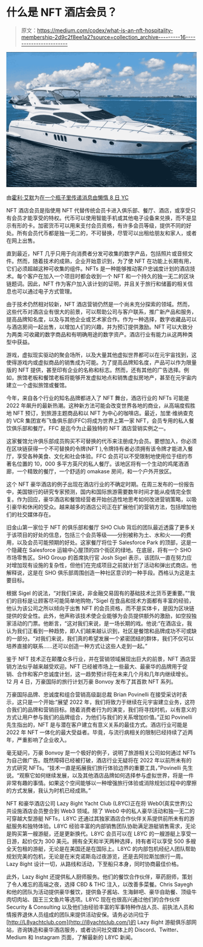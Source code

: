 # 什么是 NFT 酒店会员？

> 原文：<https://medium.com/codex/what-is-an-nft-hospitality-membership-2d9c2f8ee1a2?source=collection_archive---------16----------------------->

![](img/a69c49b70135cac9478dca6c29c548b9.png)

由[霍利·艾默](https://medium.com/u/e25f399c6d84?source=post_page-----2d9c2f8ee1a2--------------------------------)为[在一个瓶子里传递消息由懒惰 8 日 YC](https://medium.com/u/6dcb932fb22b?source=post_page-----2d9c2f8ee1a2--------------------------------)

NFT 酒店会员是指使用 NFT 代替传统会员卡进入俱乐部、餐厅、酒店，或享受只有会员才能享受的特权。代币可以使用智能手机或其他电子设备来兑换，而不是显示有形的卡。加密货币可以用来支付会员资格，有许多会员等级，提供不同的好处。所有会员代币都是独一无二的，不可替换，尽管可以出租给朋友和家人，或者在网上出售。

直到最近，NFT 几乎只用于向消费者分发可收集的数字产品，包括照片或音频文件。然而，随着技术的成熟，企业开始意识到，为了使 NFT 在功能上长期有用，它们必须超越这种可收集的组件。NFTs 是一种能够推动客户忠诚度计划的酒店技术。每个客户在加入一个项目时都会收到一个 NFT 和一个持久的独一无二的区块链题词。因此，NFT 作为客户加入该计划的证明，并且关于旅行和储蓄的相关信息也可以通过电子方式管理。

由于技术仍然相对较新，NFT 酒店营销仍然是一个尚未充分探索的领域。然而，这些代币对酒店业有很大的前景，可以帮助公司与客户联系，推广新产品和服务，提高品牌知名度，以及与其他企业或艺术家合作。作为一种选择，数字收藏品可以与酒店房间一起出售，以增加人们的兴趣，并为预订提供激励。NFT 可以大致分为两类:可收藏的数字商品和有明确用途的数字资产。酒店行业有能力从这两种类型中获益。

游戏，虚拟现实驱动的聚会场所，以及大量其他虚拟世界都可以在元宇宙找到，这使得游戏内或虚拟商品的销售成为可能。为了提高品牌知名度，产品可以作为限量版的 NFT 提供，甚至印有企业的名称和标志。然而，还有其他的广告选择。例如，旅馆老板和餐馆老板将能够开发虚拟地点和销售虚拟房地产，甚至在元宇宙内建立一个虚拟旅馆或餐馆。

今年，来自各个行业的知名品牌都进入了 NFT 舞台，酒店行业的 NFTs 可能是 2022 年飙升的最新热潮。这种新方法可能会改变世界各地的商业，从高端度假胜地 NFT 预订，到旅游主题商品和以 NFT 为中心的咖啡店。最近，加里·维纳查克的 VCR 集团宣布飞鱼俱乐部(FFC)将成为世界上第一家 NFT，会员专用的私人餐饮俱乐部和餐厅。FFC 是迄今为止最独特的 NFT 酒店营销实例之一。

这家餐馆允许俱乐部成员购买不可替换的代币来注册成为会员。要想加入，你必须在区块链获得一个不可替换的令牌(NFT ),令牌持有者必须拥有该令牌才能进入餐厅，享受各种美食、文化和社会体验。FFC 会员可以不受限制地使用位于纽约市著名位置的 10，000 多平方英尺的私人餐厅。该地区将有一个生动的鸡尾酒酒廊，一个精致的餐厅，一个舒适的 omakase 房间，和一个户外开放区。

这个 NFT 豪华酒店的例子出现在酒店行业的不确定时期。在周三发布的一份报告中，美国银行的研究专家预测，国内和国际旅游需要数年时间才能从疫情完全恢复。作为回应，豪华酒店和餐馆经营者开始创造性地思考如何改进营销策略，以吸引豪华和休闲的受众。越来越多的酒店公司正在扩展他们的营销方法，包括增加他们的社交媒体存在。

旧金山第一家位于 NFT 的俱乐部和餐厅 SHO Club 背后的团队最近透露了更多关于该项目的好处的信息，包括三个会员等级——分别被称为土、水和火——的费用，以及会员可能预期的好处。这家餐厅将位于 Salesforce Park 的顶部，这是一个隐藏在 Salesforce 运输中心屋顶的四个街区的绿地。在底层，将有一个 SHO 市场零售区。SHO Group 的首席执行官 Josh Sigel 表示，该团队一直在努力应对增加现有设施的复杂性，但他们在完成项目之前就计划了活动和弹出式商店。他解释说，这是在 SHO 俱乐部周围创造一种社区意识的一种手段。西格认为这是主要目标。

根据 Sigel 的说法，“对我们来说，非金融交易固有的基础技术比货币更重要。”“我们的目标是让顾客尽可能简单地购物，”Sigel 在食品和技术方面都有丰富的经验，他认为该公司之所以倾向于出售 NFT 的会员资格，而不是实体卡，是因为区块链提供的安全性。此外，他声称该技术使企业能够为会员提供额外的激励，如空投独家活动的门票。他断言，“这对我们来说，是一场长期的戏。他说:“在酒店业，我认为我们正看到一种趋势，即人们越来越认识到，社区是餐馆和品牌成功不可或缺的一部分。“对我们来说，我们真的希望发展一个紧密团结的群体，我们不仅可以培养直接的联系……还可以创造一种方式让这些人走到一起。”

鉴于 NFT 技术正在颠覆众多行业，并在营销领域展现出巨大的前景，NFT 酒店营销方法似乎越来越受欢迎。NFT 已经被市场上一些最大、最豪华的品牌用于促销、合作和客户忠诚度计划，这一趋势预计将在未来几个月和几年内继续增长。12 月 4 日，万豪国际的旅行计划万豪 Bonvoy 发布了其首款 NFT 系列。

万豪国际品牌、忠诚度和组合营销高级副总裁 Brian Povinelli 在接受采访时表示，这只是一个开始:“展望 2022 年，我们将致力于继续在元宇宙建立业务，这符合我们的品牌和营销目标。随着消费者行为的演变，我们将寻找时机，以有意义的方式让用户参与我们的品牌组合，为他们与我们的关系增加价值。”正如 Povinelli 先生指出的，NFT 是与潜在客户建立有意义关系的最佳方式。酒店行业可能是 2022 年 NFT 一体化的最大受益者。毕竟，与流行病相关的限制已经持续了近两年，严重影响了企业收入。

毫无疑问，万豪 Bonvoy 是一个极好的例子，说明了旅游相关公司如何通过 NFTs 为自己做广告。既然障碍已经被打破，酒店行业无疑将在 2022 年以前所未有的方式研究 NFTs。“技术一直是拓展我们旅行体验边界的重要工具，”Povinelli 先生说。“观察它如何继续发展，以及其他酒店品牌如何选择参与虚拟世界，将是一件非常有趣的事情。如果这个空间能够以一种增强旅行体验或消除规划过程中的摩擦的方式发展，我认为时机已经成熟。”

NFT 和豪华酒店公司 Lazy 8ight Yacht Club (L8YC)正在将 Web0(真实世界)公共设施酒店会员整合到 Web3 领域。除了 Web0 中的私人豪华活动和独一无二的可穿越大型游艇 NFTs，L8YC 还通过其独家酒店合作伙伴关系提供前所未有的游艇服务和独特体验。L8YC 经验丰富的内部销售团队协助满足游艇销售需求，无论是购买第一艘游艇，还是更新换代。L8YC 会员可以在 L8YC 的一艘游艇上享受一日游，起价仅为 300 美元。拥有全天和半天两种选择，持有者可以享受 500 多艘全天包租的游艇，无论是在美国还是在国际上。L8YC 的内部包机经纪人团队帮助规划完美的包机，无论是在米克诺斯岛过夜游览，还是去阿拉斯加旅行一周。Lazy 8ight 设计一切，从路线和活动，下至船只本身，同时协商最佳价格。

此外，Lazy 8ight 还提供私人厨师服务。他们的餐饮合作伙伴，草药厨师，策划了令人难忘的高端之夜，选择 CBD & THC 注入，以改善多菜餐。Chris Sayegh 和他的团队为活动提供豪华餐饮，提供鱼子酱站、生海鲜吧、豪华自助餐、顶级牛肉切肉站、国王三文鱼片等选项。L8YC 现在也很高兴通过他们的合作伙伴 Security & Consulting 以及他们由经验丰富的军事特种作战人员、前执法人员和情报界退休人员组成的团队来提供活动安保。请务必访问位于[http://L8yachtclub.com](http://l8yachtclub.com/)的 Lazy 8ight 游艇俱乐部网站，咨询铸造和豪华酒店服务，或者访问社交媒体上的 Discord、Twitter、Medium 和 Instagram 页面，了解最新的 L8YC 新闻。